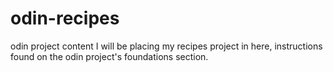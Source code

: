 # odin-recipes
odin project content
I will be placing my recipes project in here, instructions found on the odin project's foundations section.